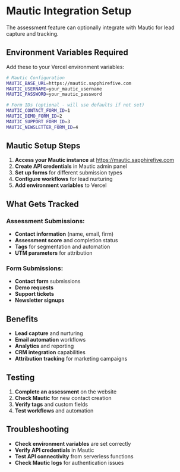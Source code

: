 # Mautic Integration Setup

The assessment feature can optionally integrate with Mautic for lead capture and tracking.

## Environment Variables Required

Add these to your Vercel environment variables:

```bash
# Mautic Configuration
MAUTIC_BASE_URL=https://mautic.sapphirefive.com
MAUTIC_USERNAME=your_mautic_username
MAUTIC_PASSWORD=your_mautic_password

# Form IDs (optional - will use defaults if not set)
MAUTIC_CONTACT_FORM_ID=1
MAUTIC_DEMO_FORM_ID=2
MAUTIC_SUPPORT_FORM_ID=3
MAUTIC_NEWSLETTER_FORM_ID=4
```

## Mautic Setup Steps

1. **Access your Mautic instance** at https://mautic.sapphirefive.com
2. **Create API credentials** in Mautic admin panel
3. **Set up forms** for different submission types
4. **Configure workflows** for lead nurturing
5. **Add environment variables** to Vercel

## What Gets Tracked

### Assessment Submissions:
- **Contact information** (name, email, firm)
- **Assessment score** and completion status
- **Tags** for segmentation and automation
- **UTM parameters** for attribution

### Form Submissions:
- **Contact form** submissions
- **Demo requests** 
- **Support tickets**
- **Newsletter signups**

## Benefits

- **Lead capture** and nurturing
- **Email automation** workflows
- **Analytics** and reporting
- **CRM integration** capabilities
- **Attribution tracking** for marketing campaigns

## Testing

1. **Complete an assessment** on the website
2. **Check Mautic** for new contact creation
3. **Verify tags** and custom fields
4. **Test workflows** and automation

## Troubleshooting

- **Check environment variables** are set correctly
- **Verify API credentials** in Mautic
- **Test API connectivity** from serverless functions
- **Check Mautic logs** for authentication issues 